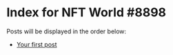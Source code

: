 # Index for NFT World #8898
Posts will be displayed in the order below:

- [Your first post](./001-first.md)

